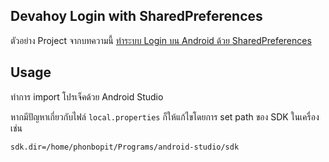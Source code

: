 ## Devahoy Login with SharedPreferences

ตัวอย่าง Project จากบทความนี้ [ทำระบบ Login บน Android ด้วย SharedPreferences](devahoy.com/2014/06/android-login-activity-with-sharedpreferences/)

## Usage

ทำการ import โปรเจ็คด้วย Android Studio 

หากมีปัญหาเกี่ยวกับไฟล์ `local.properties` ก็ให้แก้ไขโดยการ set path ของ SDK ในเครื่อง เช่น

    sdk.dir=/home/phonbopit/Programs/android-studio/sdk